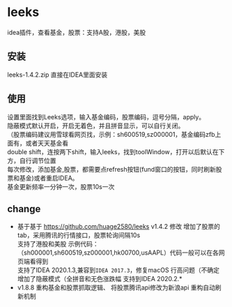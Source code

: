 # leeks
idea插件，查看基金，股票：支持A股，港股，美股  

## 安装  
leeks-1.4.2.zip 直接在IDEA里面安装  

## 使用  
设置里面找到Leeks选项，输入基金编码，股票编码，逗号分隔，apply。    
隐蔽模式默认开启，开启无着色，并且拼音显示，可以自行关闭。  
（股票编码建议用雪球看网页找，示例：sh600519,sz000001，基金编码zfb上面有，或者天天基金看  
double shift，连按两下shift，输入leeks，找到toolWindow，打开以后默认在下方，自行调节位置  
每次修改，添加基金,股票，都需要点refresh按钮(fund窗口的按钮，同时刷新股票和基金)或者重启IDEA。  
基金更新频率一分钟一次，股票10s一次


## change  
- 基于基于 https://github.com/huage2580/leeks v1.4.2  修改 
增加了股票的tab，采用腾讯的行情接口，股票轮询间隔10s  
支持了港股和美股 示例代码：（sh000001,sh600519,sz000001,hk00700,usAAPL）代码一般可以在各网页端看得到  
支持了IDEA 2020.1.3,兼容到`IDEA 2017.3`，修复macOS 行高问题（不确定     
增加了隐蔽模式（全拼音和无色涨跌幅
支持到IDEA 2020.2.*
- v1.8.8
重构基金和股票抓取逻辑、
将股票腾讯api修改为新浪api
重构自动刷新机制
